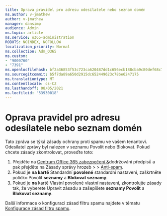 ```yaml
---
title: Oprava pravidel pro adresu odesílatele nebo seznam domén
ms.author: v-jmathew
author: v-jmathew
manager: dansimp
audience: Admin
ms.topic: article
ms.service: o365-administration
ROBOTS: NOINDEX, NOFOLLOW
localization_priority: Normal
ms.collection: Adm_O365
ms.custom:
- "9000760"
- "7391"
ms.openlocfilehash: bf2a36853f53c723ca620487dd1c656ecb188cba9c80def68c793e3d5fbf5f87
ms.sourcegitcommit: b5f7da89a650d2915dc652449623c78be6247175
ms.translationtype: MT
ms.contentlocale: cs-CZ
ms.lasthandoff: 08/05/2021
ms.locfileid: "53930018"
---
```

# <a name="fix-sender-addressdomain-list-rules"></a>Oprava pravidel pro adresu odesílatele nebo seznam domén

Tato zpráva se týká zásady ochrany proti spamu ve vašem tenantovi. Odesílatel zprávy byl nalezen v seznamu Povolit nebo Blokovat. Pokud chcete zásady zkontrolovat, proveďte toto:

1. Přejděte na [Centrum Office 365 zabezpečení &](https://go.microsoft.com/fwlink/p/?linkid=2077143)dodržování předpisů a pak přejděte na Zásady správy hrozeb   >    >  [Anti-spam](https://go.microsoft.com/fwlink/?linkid=2101518).
2. Pokud je **na kartě** Standardní **povolené** standardní nastavení, zaškrtněte políčko Povolit **seznamy** a **Blokovat seznamy**.
3. Pokud je **na** kartě  Vlastní povolené vlastní nastavení,  zkontrolujte zásady tak, že vyberete Upravit zásadu a zašepíšete **seznamy Povolit** a **Blokovat seznamy**.

Další informace o konfiguraci zásad filtru spamu najdete v tématu [Konfigurace zásad filtru spamu](https://go.microsoft.com/fwlink/?linkid=2101431).
